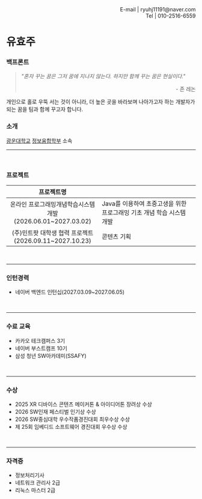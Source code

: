 <div style="text-align: right">E-mail | ryuhj11191@naver.com<br>
Tel | 010-2516-6559
</div>

# 유효주

### 백프론트
> *"혼자 꾸는 꿈은 그저 꿈에 지나지 않는다. 하지만 함께 꾸는 꿈은 현실이다."*
><div style="text-align: right">- 존 레논<br>
 개인으로 홀로 우뚝 서는 것이 아니라, 더 높은 곳을 바라보며 나아가고자 하는 개발자가 되는 꿈을 팀과 함께 꾸고자 합니다.

### 소개
  [광운대학교](https://www.kw.ac.kr) [정보융합학부](https://ic.kw.ac.kr/main/main.php) 소속	
  
----

<br>

### 프로젝트
|프로젝트명      | &nbsp;
|:---:			|:----		|
|온라인 프로그래밍개념학습시스템 개발<br />(2026.06.01~2027.03.02)  | Java를 이용하여 초중고생을 위한 프로그래밍 기초 개념 학습 시스템 개발 |
|(주)민트팟 대학생 협력 프로젝트<br />(2026.09.11~2027.10.23)     | 	콘텐츠 기획		|
<br>

---
### 인턴경력
- 네이버 백엔드 인턴십(2027.03.09~2027.06.05)  
<br>

---
### 수료 교육
- 카카오 테크캠퍼스 3기
- 네이버 부스트캠프 10기
- 삼성 청년 SW아카데미(SSAFY)   
<br>

---

### 수상
- 2025 XR 디바이스 콘텐츠 메이커톤 & 아이디어톤 장려상 수상
- 2026 SW인재 페스티벌 인기상 수상
- 2026 SW중심대학 우수작품경진대회 최우수상 수상
- 제 25회 임베디드 소프트웨어 경진대회 우수상 수상
<br>

---

### 자격증
- 정보처리기사
- 네트워크 관리사 2급
- 리눅스 마스터 2급

